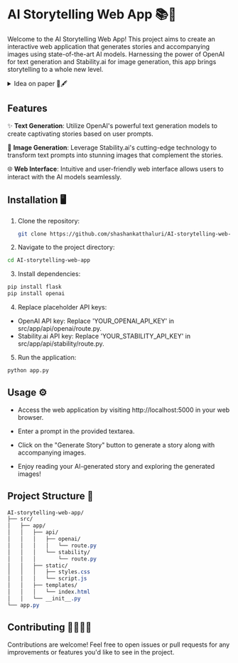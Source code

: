 # AI Storytelling Web App 📚🤖

Welcome to the AI Storytelling Web App! This project aims to create an interactive web application that generates stories and accompanying images using state-of-the-art AI models. Harnessing the power of OpenAI for text generation and Stability.ai for image generation, this app brings storytelling to a whole new level.

<details>
   <summary> Idea on paper 📄🖋 </summary>
   
  
  Here's a general outline of the steps I planned when I thought of doing this project:

1. Planning and Research 🔎:
- Define the target audience and age group for the children's storytelling web app.
- Research existing children's storytelling apps to understand features, user experience, and content.
- Identify the specific AI capabilities you want to integrate, such as text generation, natural language understanding, or character generation.

2. Setting up Development Environment 🌎:
- Install Python and necessary libraries such as Flask for web development.
- Obtain API keys or access tokens for OpenAI and Stability.ai, if applicable.
- Set up a version control system like Git for managing code changes.

3. Designing the User Interface 🖥:
- Create wireframes or mockups of the web app's user interface.
- Design child-friendly and visually appealing UI elements, including colors, fonts, and illustrations.
- Consider incorporating interactive elements like animations or sound effects.

4. Implementing Backend Functionality 🔒:
- Develop the backend logic using Flask or another web framework.
- Integrate OpenAI's API for text generation to create story content.
- Implement features for user authentication, if desired, to save or personalize stories.

5. Integrating Stability.ai for Safety 🖼:
- Use Stability.ai to ensure that generated content is safe and appropriate for children.
- Implement content moderation mechanisms to filter out potentially harmful or inappropriate text.

6. Testing 🛠:
- Test the web app thoroughly to identify and fix any bugs or issues.
- Perform usability testing with children or parents to gather feedback on the app's user experience and content.

7. Deployment 👆:
- Choose a hosting provider for deploying the web app, such as Heroku or AWS.
- Set up the deployment environment and configure the web server.
- Deploy the web app to make it accessible to users.

8. Maintenance and Updates 👇:
- Monitor the web app for performance and security issues.
- Regularly update the app with new features, content, or improvements based on user feedback.
- Stay informed about changes or updates to the OpenAI and Stability.ai APIs and adjust the app accordingly.

</details>



## Features

✨ **Text Generation**: Utilize OpenAI's powerful text generation models to create captivating stories based on user prompts.

🎨 **Image Generation**: Leverage Stability.ai's cutting-edge technology to transform text prompts into stunning images that complement the stories.

🌐 **Web Interface**: Intuitive and user-friendly web interface allows users to interact with the AI models seamlessly.

## Installation 🖥

1. Clone the repository:
   ```bash
   git clone https://github.com/shashankatthaluri/AI-storytelling-web-app.git
   ```
2. Navigate to the project directory:

```bash
cd AI-storytelling-web-app
```

3. Install dependencies:
```bash
pip install flask
pip install openai
```

4. Replace placeholder API keys:

- OpenAI API key: Replace 'YOUR_OPENAI_API_KEY' in src/app/api/openai/route.py.
- Stability.ai API key: Replace 'YOUR_STABILITY_API_KEY' in src/app/api/stability/route.py.

5. Run the application:

```bash
python app.py
```
## Usage ⚙

- Access the web application by visiting http://localhost:5000 in your web browser.

- Enter a prompt in the provided textarea.

- Click on the "Generate Story" button to generate a story along with accompanying images.

- Enjoy reading your AI-generated story and exploring the generated images!

## Project Structure 📂

```scss
AI-storytelling-web-app/
├── src/
│   ├── app/
│   │   ├── api/
│   │   │   ├── openai/
│   │   │   │   └── route.py
│   │   │   └── stability/
│   │   │       └── route.py
│   │   ├── static/
│   │   │   ├── styles.css
│   │   │   └── script.js
│   │   ├── templates/
│   │   │   └── index.html
│   │   └── __init__.py
└── app.py
```

## Contributing 👩‍💻👨‍💻
Contributions are welcome! Feel free to open issues or pull requests for any improvements or features you'd like to see in the project.

